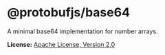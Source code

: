 @protobufjs/base64
==================
A minimal base64 implementation for number arrays.

**License:** [Apache License, Version 2.0](http://www.apache.org/licenses/LICENSE-2.0.html)
